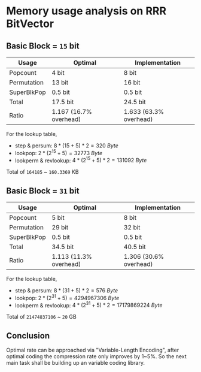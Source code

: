 # Memory usage analysis on RRR BitVector


## Basic Block = `15` bit

| Usage        | Optimal                | Implementation         |
|--------------|------------------------|------------------------|
| Popcount     | 4 bit                  | 8 bit                  |
| Permutation  | 13 bit                 | 16 bit                 |
| SuperBlkPop  | 0.5 bit                | 0.5 bit                |
| Total        | 17.5 bit               | 24.5 bit               |
| Ratio        | 1.167 (16.7% overhead) | 1.633 (63.3% overhead) |

For the lookup table, 

- step & persum: $8 * (15+5) * 2 = 320\ Byte$
- lookpop: $2 * (2^{15} + 5) = 32773\ Byte$
- lookperm & revlookup:  $4 * (2^{15} + 5) * 2 = 131092\ Byte$

Total of `164185` ~ `160.3369` KB

## Basic Block = `31` bit 

| Usage        | Optimal                | Implementation         |
|--------------|------------------------|------------------------|
| Popcount     | 5 bit                  | 8 bit                  |
| Permutation  | 29 bit                 | 32 bit                 |
| SuperBlkPop  | 0.5 bit                | 0.5 bit                |
| Total        | 34.5 bit               | 40.5 bit               |
| Ratio        | 1.113 (11.3% overhead) | 1.306 (30.6% overhead) |

For the lookup table, 

- step & persum: $8 * (31+5) * 2 = 576\ Byte$
- lookpop: $2 * (2^{31} + 5) = 4294967306\ Byte$
- lookperm & revlookup:  $4 * (2^{31} + 5) * 2 = 17179869224\ Byte$

Total of `21474837106` ~ `20` GB


## Conclusion

Optimal rate can be approached via "Variable-Length Encoding", after optimal coding the compression rate only improves by 1~5%. So the next main task shall be building up an variable coding library.